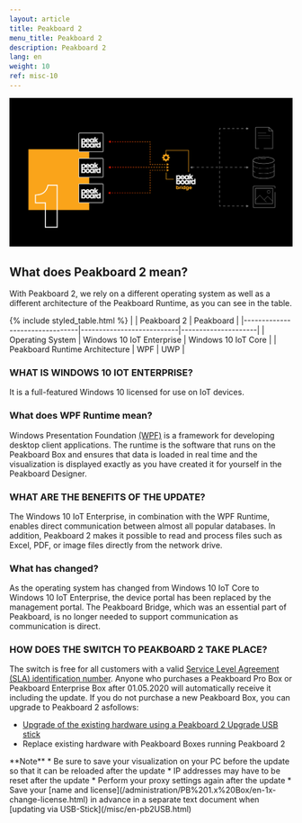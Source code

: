 ```yaml
---
layout: article
title: Peakboard 2 
menu_title: Peakboard 2
description: Peakboard 2
lang: en
weight: 10
ref: misc-10
---
```


![gif0](/assets/images/misc/pb2/social-media-posting-peakboard2-facebook.gif)


## What does Peakboard 2 mean?
With Peakboard 2, we rely on a different operating system as well as a different architecture of the Peakboard Runtime, as you can see in the table.

{% include styled_table.html %}
|                                | Peakboard 2               | Peakboard           |
|--------------------------------|---------------------------|---------------------|
| Operating System               | Windows 10 IoT Enterprise | Windows 10 IoT Core |
| Peakboard Runtime Architecture |                       WPF |                 UWP |

### WHAT IS WINDOWS 10 IOT ENTERPRISE?
It is a full-featured Windows 10 licensed for use on IoT devices.

### What does WPF Runtime mean?
Windows Presentation Foundation [(WPF)](https://docs.microsoft.com/de-de/visualstudio/designers/getting-started-with-wpf?view=vs-2019) is a framework for developing desktop client applications.
The runtime is the software that runs on the Peakboard Box and ensures that data is loaded in real time and the visualization is displayed exactly as you have created it for yourself in the Peakboard Designer.

### WHAT ARE THE BENEFITS OF THE UPDATE?
The Windows 10 IoT Enterprise, in combination with the WPF Runtime, enables direct communication between almost all popular databases. 
In addition, Peakboard 2 makes it possible to read and process files such as Excel, PDF, or image files directly from the network drive.
### What has changed?
As the operating system has changed from Windows 10 IoT Core to Windows 10 IoT Enterprise, the device portal has been replaced by the management portal. 
The Peakboard Bridge, which was an essential part of Peakboard, is no longer needed to support communication as communication is direct.

### HOW DOES THE SWITCH TO PEAKBOARD 2 TAKE PLACE?
The switch is free for all customers with a valid [Service Level Agreement (SLA) identification number](https://peakboard.com/wp-content/uploads/2020/03/peakboard-service-level-agreement-en-v3.pdf).
Anyone who purchases a Peakboard Pro Box or Peakboard Enterprise Box after 01.05.2020 will automatically receive it including the update. 
If you do not purchase a new Peakboard Box, you can upgrade to Peakboard 2 asfollows:

* [Upgrade of the existing hardware using a Peakboard 2 Upgrade USB stick](/misc/en-pb2USB.html)
* Replace existing hardware with Peakboard Boxes running Peakboard 2

<div class="box-warning" markdown="1">
**Note**
* Be sure to save your visualization on your PC before the update so that it can be reloaded after the update
* IP addresses may have to be reset after the update
* Perform your proxy settings again after the update
* Save your [name and license](/administration/PB%201.x%20Box/en-1x-change-license.html) in advance in a separate text document when [updating via USB-Stick](/misc/en-pb2USB.html)
</div>